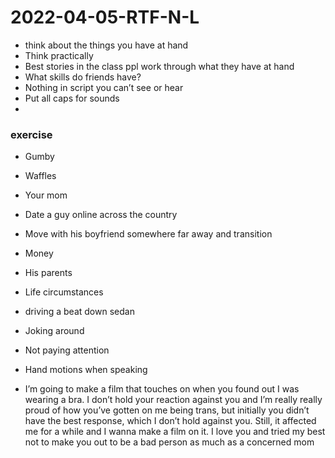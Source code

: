 # 2022-04-05-RTF-N-L
- think about the things you have at hand
- Think practically
- Best stories in the class ppl work through what they have at hand
- What skills do friends have?
- Nothing in script you can’t see or hear
- Put all caps for sounds
- 



### exercise
- Gumby
- Waffles
- Your mom
- Date a guy online across the country
- Move with his boyfriend somewhere far away and transition
- Money
- His parents
- Life circumstances
- driving a beat down sedan
- Joking around
- Not paying attention
- Hand motions when speaking



- I’m going to make a film that touches on when you found out I was wearing a bra. I don’t hold your reaction against you and I’m really really proud of how you’ve gotten on me being trans, but initially you didn’t have the best response, which I don’t hold against you. Still, it affected me for a while and I wanna make a film on it. I love you and tried my best not to make you out to be a bad person as much as a concerned mom

